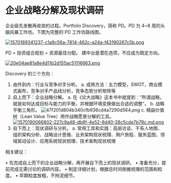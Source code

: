 # 企业战略分解及现状调研
企业级先发散再收敛的过程。Portfolio Discovery，简称 PD。PD 为 4~8 周的头脑风暴工作坊。下图为完整的 PD 工作坊路线图。

[![1570189341237-c1a9c56a-7814-462c-a24a-f43190267c5b.png](https://img.ques.fun/images/2021/04/19/1570189341237-c1a9c56a-7814-462c-a24a-f43190267c5b.png)](https://img.ques.fun/image/oW5)

PD = 投资组合规划 = 资源最佳分配。
建中台是潜在选项，不应成为既定方向。

[![20e04ae81a8e4d11b2d155ac51116663.png](https://img.ques.fun/images/2021/04/19/20e04ae81a8e4d11b2d155ac51116663.png)](https://img.ques.fun/image/iNw)

Discovery 的三个方向：

1. 由外到内：行业与竞争对手分析。
    a. 成熟方法：五力模型，SWOT，商业模式画布，竞争对手产品线分析，竞争态势分析矩阵等
2. 自上而下：企业战略分解。
    a. 在《论大战略》这本书中就提到：“所谓战略，就是如何达成目标与能力的平衡，并根据环境变换做出合适的调整”。
    b. 战略平衡三角形。
![47f201d804b340cfb936cd4a7290d564.png](https://img.ques.fun/images/2021/04/19/47f201d804b340cfb936cd4a7290d564.png)
    c. 精益价值树（Lean Value Tree）用作战略愿景分解的工具。
[![1570190066802-227c9a48-db8f-4e52-8d40-28c5cde7b78c.md.png](https://img.ques.fun/images/2021/04/19/1570190066802-227c9a48-db8f-4e52-8d40-28c5cde7b78c.md.png)](https://img.ques.fun/image/uHq)
3. 自下而上：现状调研与分析。
    a. 常用工具和实践：高层访谈、干系人地图、组织架构分析、战略设计思维、业务架构现状梳理、用户旅程、服务蓝图、领域驱动设计、应用系统现状梳理、技术架构现状梳理

相关建议：

• 先完成自上而下的企业战略分解，再开展自下而上的现状调研。
• 准备充分，提前完成无需讨论的调研内容。
• 制定详细计划，根据总时间倒推梳理的范围和粒度。
• 早期粒度放粗，不拘泥细节。
